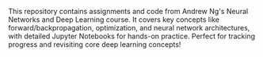 This repository contains assignments and code from Andrew Ng's Neural Networks and Deep Learning course. It covers key concepts like forward/backpropagation, optimization, and neural network architectures, with detailed Jupyter Notebooks for hands-on practice. Perfect for tracking progress and revisiting core deep learning concepts!
 